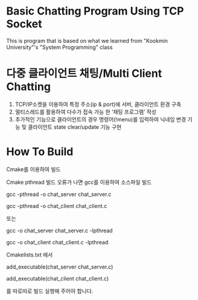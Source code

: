 # Basic Chatting Program Using TCP Socket
This is program that is based on what we learned from "Kookmin University"'s "System Programming" class

# 다중 클라이언트 채팅/Multi Client Chatting

  1. TCP/IP소켓을 이용하여 특정 주소(ip & port)에 서버, 클라이언트 환경 구축
  2. 멀티스레드를 활용하여 다수가 접속 가능 한 ‘채팅 프로그램’ 작성
  3. 추가적인 기능으로 클라이언트의 경우 명령어(!menu)를 입력하여 닉네임 변경 기능 및 클라이언트 state clear/update 기능 구현

# How To Build

  Cmake를 이용하여 빌드
  
  Cmake pthread 빌드 오류가 나면 gcc를 이용하여 소스파일 빌드
  
  gcc -pthread -o chat_server chat_server.c
  
  gcc -pthread -o chat_client chat_client.c
  
  
  또는
  
  gcc -o chat_server chat_server.c -lpthread
  
  gcc -o chat_client chat_client.c -lpthread
  
  
  Cmakelists.txt 에서 
  
  add_executable(chat_server chat_server.c)
  
  add_executable(chat_client chat_client.c)
  
  를 따로따로 빌드 실행해 주어야 합니다.
